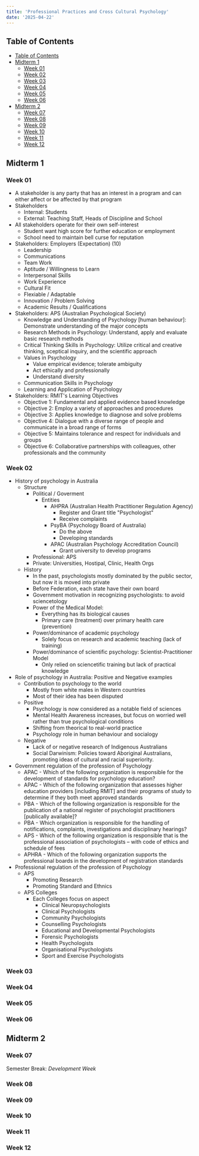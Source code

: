 ```yaml
---
title: 'Professional Practices and Cross Cultural Psychology'
date: '2025-04-22'
---
```


## Table of Contents

- [Table of Contents](#table-of-contents)
- [Midterm 1](#midterm-1)
  - [Week 01](#week-01)
  - [Week 02](#week-02)
  - [Week 03](#week-03)
  - [Week 04](#week-04)
  - [Week 05](#week-05)
  - [Week 06](#week-06)
- [Midterm 2](#midterm-2)
  - [Week 07](#week-07)
  - [Week 08](#week-08)
  - [Week 09](#week-09)
  - [Week 10](#week-10)
  - [Week 11](#week-11)
  - [Week 12](#week-12)

## Midterm 1

### Week 01

- A stakeholder is any party that has an interest in a program and can either affect or be affected by that program
- Stakeholders
  - Internal: Students
  - External: Teaching Staff, Heads of Discipline and School
- All stakeholders operate for their own self-interest
  - Student want high score for further education or employment
  - School need to maintain bell curse for reputation
- Stakeholders: Employers (Expectation) (10)
  - Leadership
  - Communications
  - Team Work
  - Aptitude / Willingness to Learn
  - Interpersonal Skills
  - Work Experience
  - Cultural Fit
  - Flexiable / Adaptable
  - Innovation / Problem Solving
  - Academic Results / Qualifications
- Stakeholders: APS (Australian Psychological Society)
  - Knowledge and Understanding of Psychology [human behaviour]: Demonstrate understanding of the major concepts
  - Research Methods in Psychology: Understand, apply and evaluate basic research methods
  - Critical Thinking Skills in Psychology: Utilize critical and creative thinking, sceptical inquiry, and the scientific approach
  - Values in Psychology
    - Value empirical evidence; tolerate ambiguity
    - Act ethically and professionally
    - Understand diversity
  - Communication Skills in Psychology
  - Learning and Application of Psychology
- Stakeholders: RMIT's Learning Objectives
  - Objective 1: Fundamental and applied evidence based knowledge
  - Objective 2: Employ a variety of approaches and procedures
  - Objective 3: Applies knowledge to diagnose and solve problems
  - Objective 4: Dialogue with a diverse range of people and communicate in a broad range of forms
  - Objective 5: Maintains tolerance and respect for individuals and groups
  - Objective 6: Collaborative partnerships with colleagues, other professionals and the community

### Week 02

- History of psychology in Australia
  - Structure
    - Political / Goverment
      - Entities
        - AHPRA (Australian Health Practitioner Regulation Agency)
          - Register and Grant title "Psychologist"
          - Receive complaints
        - PsyBA (Psychology Board of Australia)
          - Do the above
          - Developing standards
        - APAC (Australian Psychology Accreditation Council)
          - Grant university to develop programs
    - Professional: APS
    - Private: Universities, Hostipal, Clinic, Health Orgs
  - History
    - In the past, psychologists mostly dominated by the public sector, but now it is moved into private
    - Before Federation, each state have their own board
    - Government motivation in recognizing psychologists: to avoid sciencetology
    - Power of the Medical Model:
      - Everything has its biological causes
      - Primary care (treatment) over primary health care (prevention)
    - Power/dominance of academic psychology
      - Solely focus on research and academic teaching (lack of training)
    - Power/dominance of scientific psychology: Scientist-Practitioner Model
      - Only relied on sciencetific training but lack of practical knowledge
- Role of psychology in Australia: Positive and Negative examples
  - Contribution to psychology to the world
    - Mostly from white males in Western countries
    - Most of their idea has been disputed
  - Positive
    - Psychology is now considered as a notable field of sciences
    - Mental Health Awareness increases, but focus on worried well rather than true psychological conditions
    - Shifting from theorical to real-world practice
    - Psychology role in human behaviour and socialogy
  - Negative
    - Lack of or negative research of Indigenous Australians
    - Social Darwinism: Policies toward Aboriginal Australians, promoting ideas of cultural and racial superiority.
- Government regulation of the profession of Psychology
  - APAC - Which of the following organization is responsible for the development of standards for psychology education?
  - APAC - Which of the following organization that assesses higher education providers [including RMIT] and their programs of study to determine if they both meet approved standards
  - PBA - Which of the following organization is responsible for the publication of a national register of psychologist practitioners [publically available]?
  - PBA - Which organization is responsible for the handling of notifications, complaints, investigations and disciplinary hearings?
  - APS - Which of the following organization is responsible that is the professional association of psychologists – with code of ethics and schedule of fees
  - APHRA - Which of the following organization supports the professional boards in the development of registration standards
- Professional regulation of the profession of Psychology
  - APS
    - Promoting Research
    - Promoting Standard and Ethnics
  - APS Colleges
    - Each Colleges focus on aspect
      - Clinical Neuropsychologists
      - Clinical Psychologists
      - Community Psychologists
      - Counselling Psychologists
      - Educational and Developmental Psychologists
      - Forensic Psychologists
      - Health Psychologists
      - Organisational Psychologists
      - Sport and Exercise Psychologists

### Week 03

### Week 04

### Week 05

### Week 06

## Midterm 2

### Week 07

Semester Break: _Development Week_

### Week 08

### Week 09

### Week 10

### Week 11

### Week 12
